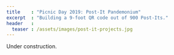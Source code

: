 ```yaml
---
title    : "Picnic Day 2019: Post-It Pandemonium"
excerpt  : "Building a 9-foot QR code out of 900 Post-Its."
header   :
  teaser : /assets/images/post-it-projects.jpg
---
```


Under construction.

